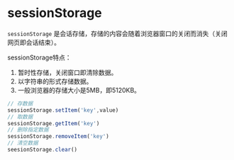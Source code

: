 # sessionStorage

`sessionStorage` 是会话存储，存储的内容会随着浏览器窗口的关闭而消失（关闭网页即会话结束）。

sessionStorage特点：

1. 暂时性存储，关闭窗口即清除数据。
2. 以字符串的形式存储数据。
3. 一般浏览器的存储大小是5MB，即5120KB。

```js
// 存数据
sessionStorage.setItem('key',value)
// 取数据
sessionStorage.getItem('key')
// 删除指定数据
sessionStorage.removeItem('key')
// 清空数据
seesionStorage.clear()
```



